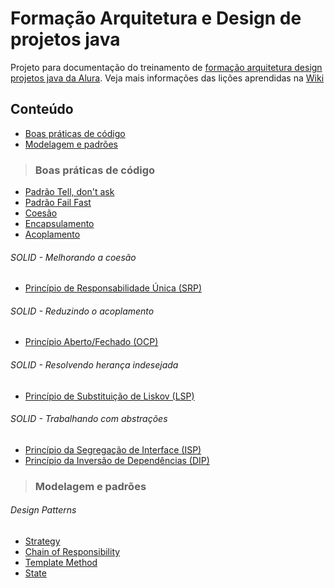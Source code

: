# Formação Arquitetura e Design de projetos java
Projeto para documentação do treinamento de [formação arquitetura design projetos java da Alura](https://cursos.alura.com.br/formacao-arquitetura-design-projetos-java).
Veja mais informações das lições aprendidas na [Wiki](https://github.com/jalussa-santos/formacao-arquitetura-design-projetos-java/wiki)

## Conteúdo
* [Boas práticas de código](https://github.com/jalussa-santos/formacao-arquitetura-design-projetos-java#boas-pr%C3%A1ticas-de-c%C3%B3digo)
* [Modelagem e padrões](https://github.com/jalussa-santos/formacao-arquitetura-design-projetos-java#modelagem-e-padr%C3%B5es)

>### Boas práticas de código

* [Padrão Tell, don't ask](https://github.com/jalussa-santos/formacao-arquitetura-design-projetos-java/issues/1)
* [Padrão Fail Fast](https://github.com/jalussa-santos/formacao-arquitetura-design-projetos-java/issues/55)
* [Coesão](https://github.com/jalussa-santos/formacao-arquitetura-design-projetos-java/issues/2)
* [Encapsulamento](https://github.com/jalussa-santos/formacao-arquitetura-design-projetos-java/issues/58)
* [Acoplamento](https://github.com/jalussa-santos/formacao-arquitetura-design-projetos-java/issues/59)
###### SOLID - Melhorando a coesão
  * [Princípio de Responsabilidade Única (SRP)](https://github.com/jalussa-santos/formacao-arquitetura-design-projetos-java/issues/3)

###### SOLID - Reduzindo o acoplamento
  * [Princípio Aberto/Fechado (OCP)](https://github.com/jalussa-santos/formacao-arquitetura-design-projetos-java/issues/17)

###### SOLID - Resolvendo herança indesejada
* [Princípio de Substituição de Liskov (LSP)](https://github.com/jalussa-santos/formacao-arquitetura-design-projetos-java/issues/18)

###### SOLID - Trabalhando com abstrações
* [Princípio da Segregação de Interface (ISP)](https://github.com/jalussa-santos/formacao-arquitetura-design-projetos-java/issues/73)
* [Princípio da Inversão de Dependências (DIP)](https://github.com/jalussa-santos/formacao-arquitetura-design-projetos-java/issues/19)

>### Modelagem e padrões

###### Design Patterns

* [Strategy](https://github.com/jalussa-santos/formacao-arquitetura-design-projetos-java/issues/5)
* [Chain of Responsibility](https://github.com/jalussa-santos/formacao-arquitetura-design-projetos-java/issues/6)
* [Template Method](https://github.com/jalussa-santos/formacao-arquitetura-design-projetos-java/issues/7)
* [State](https://github.com/jalussa-santos/formacao-arquitetura-design-projetos-java/issues/8)

